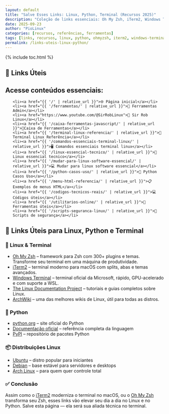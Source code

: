 ```yaml
---
layout: default
title: "Salve Esses Links: Linux, Python, Terminal (Recursos 2025)"
description: "Coleção de links essenciais: Oh My Zsh, iTerm2, Windows Terminal, documentação oficial do Linux, Python, Debian e ferramentas para desenvolvedores."
date: 2025-09-23
author: "PioLinux"
categories: [recursos, referências, ferramentas]
tags: [links, recursos, linux, python, ohmyzsh, iterm2, windows-terminal]
permalink: /links-uteis-linux-python/
---
```



{% include toc.html %}



<h2>🔗 Links Úteis</h2>

<section>
  <h2>Acesse conteúdos essenciais:</h2>
  <ul>
    
    <li><a href="{{ '/' | relative_url }}">🌐 Página inicial</a></li>
    <li><a href="{{ '/ferramentas/' | relative_url }}">🔧 Ferramentas Admin</a></li>
    <li><a href="https://www.youtube.com/@SirRobLinux">🐧 Sir Rob Linux</a></li>
    <li><a href="{{ '/caixa-ferramentas-javascript/' | relative_url }}">🧰Caixa de Ferramentas</a></li> 
    <li><a href="{{ '/terminal-linux-referencia/' | relative_url }}">📌Terminal Linux Referẽncia</a></li>
    <li><a href="{{ '/comandos-essenciais-terminal-linux/' | relative_url }}">🖥️ Comandos essenciais terminal linux</a></li>
    <li><a href="{{ '/linux-essencial-tecnico/' | relative_url }}">📖 Linux essencial tecnico</a></li>
    <li><a href="{{ '/mudar-para-linux-software-essencial/' | relative_url }}">💻 Mudar para linux software essencial</a></li>
    <li><a href="{{ '/python-casos-uso/' | relative_url }}">🐍 Python Casos Uso</a></li>
    <li><a href="{{ '/menu-html-referencia/' | relative_url }}">📋 Exemplos de menus HTML</a></li>
    <li><a href="{{ '/codigos-tecnicos-reais/' | relative_url }}">💻 Códigos úteis</a></li>
    <li><a href="{{ '/utilitarios-online/' | relative_url }}">🔧 Ferramentas úteis</a></li>
    <li><a href="{{ '/scripts-seguranca-linux/' | relative_url }}">🔐 Scripts de segurança</a></li>
  </ul>


<div id="share" style="text-align:center;margin:15px 0">
  <!-- Espaço para botões de compartilhamento -->
</div> 
 
   
<h2>🔗 Links Úteis para Linux, Python e Terminal</h2>

<h3>🐧 Linux & Terminal</h3>
<ul>
  <li><a href="https://ohmyz.sh">Oh My Zsh</a> – framework para Zsh com 300+ plugins e temas. Transforme seu terminal em uma máquina de produtividade.</li>
  <li><a href="https://iterm2.com">iTerm2</a> – terminal moderno para macOS com splits, abas e temas avançados.</li>
  <li><a href="https://aka.ms/terminal">Windows Terminal</a> – terminal oficial da Microsoft, rápido, GPU-acelerado e com suporte a WSL.</li>
  <li><a href="https://tldp.org">The Linux Documentation Project</a> – tutoriais e guias completos sobre Linux.</li>
  <li><a href="https://wiki.archlinux.org">ArchWiki</a> – uma das melhores wikis de Linux, útil para todas as distros.</li>
</ul>

<h3>🐍 Python</h3>
<ul>
  <li><a href="https://python.org">python.org</a> – site oficial do Python</li>
  <li><a href="https://docs.python.org">Documentação oficial</a> – referência completa da linguagem</li>
  <li><a href="https://pypi.org">PyPI</a> – repositório de pacotes Python</li>
</ul>

<h3>📦 Distribuições Linux</h3>
<ul>
  <li><a href="https://ubuntu.com">Ubuntu</a> – distro popular para iniciantes</li>
  <li><a href="https://debian.org">Debian</a> – base estável para servidores e desktops</li>
  <li><a href="https://archlinux.org">Arch Linux</a> – para quem quer controle total</li>
</ul>


<h3>✅ Conclusão</h3>
<p>Assim como o <a href="https://iterm2.com">iTerm2</a> moderniza o terminal no macOS, ou o <a href="https://ohmyz.sh">Oh My Zsh</a> transforma seu Zsh, esses links vão elevar seu dia a dia no Linux e no Python. Salve esta página — ela será sua aliada técnica no terminal.</p>
</section>
